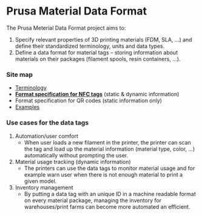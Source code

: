# Prusa Material Data Format

The Prusa Meterial Data Format project aims to:

1. Specify relevant properties of 3D printing materials (FDM, SLA, ...) and define their standardized terminology, units and data types.
1. Define a data format for material tags – storing information about materials on their packages (filament spools, resin containers, ...).

### Site map

* [Terminology](terminology.md)
* [**Format specification for NFC tags**](nfc_data_format.md) (static & dynamic information)
* Format specification for QR codes (static information only)
* [Examples](examples.md)

### Use cases for the data tags

1. Automation/user comfort
	 * When user loads a new filament in the printer, the printer can scan the tag and load up the material information (material type, color, ...) automatically without prompting the user.
2. Material usage tracking (dynamic information)
	 * The printers can use the data tags to monitor material usage and for example warn user when there is not enough material to print a given model.
3. Inventory management
	 * By putting a data tag with an unique ID in a machine readable format on every material package, managing the inventory for warehouses/print farms can become more automated an efficient.
